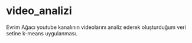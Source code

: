# video_analizi
Evrim Ağacı youtube kanalının videolarını analiz ederek oluşturduğum veri setine k-means uygulanması.
